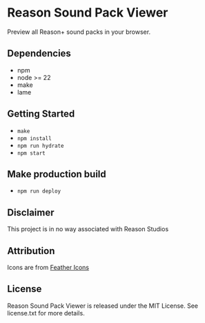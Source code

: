 # Reason Sound Pack Viewer

Preview all Reason+ sound packs in your browser.

## Dependencies

* npm
* node >= 22
* make
* lame

## Getting Started

* `make`
* `npm install`
* `npm run hydrate`
* `npm start`

## Make production build

* `npm run deploy`

## Disclaimer

This project is in no way associated with Reason Studios

## Attribution

Icons are from [Feather Icons](https://feathericons.com/)

## License

Reason Sound Pack Viewer is released under the MIT License. See license.txt for more details.
